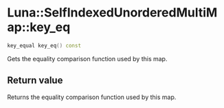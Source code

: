 # Luna::SelfIndexedUnorderedMultiMap::key_eq

```c++
key_equal key_eq() const
```

Gets the equality comparison function used by this map. 



## Return value
Returns the equality comparison function used by this map. 

